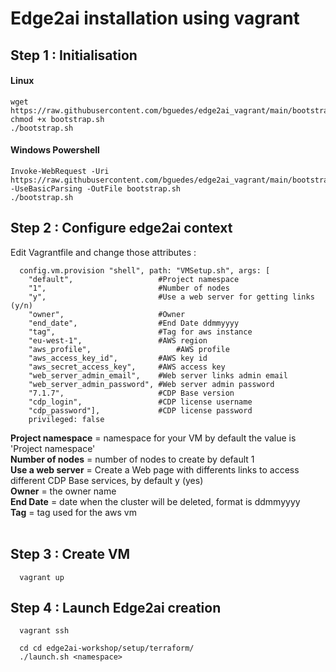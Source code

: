 # Edge2ai installation using vagrant

## Step 1 : Initialisation

#### Linux 
  
```
wget https://raw.githubusercontent.com/bguedes/edge2ai_vagrant/main/bootstrap.sh
chmod +x bootstrap.sh
./bootstrap.sh

```

#### Windows Powershell 
  
```
Invoke-WebRequest -Uri https://raw.githubusercontent.com/bguedes/edge2ai_vagrant/main/bootstrap.sh -UseBasicParsing -OutFile bootstrap.sh
./bootstrap.sh

``` 

## Step 2 : Configure edge2ai context

Edit Vagrantfile and change those attributes :

``` 
  config.vm.provision "shell", path: "VMSetup.sh", args: [
    "default",                   #Project namespace
    "1",                         #Number of nodes
    "y",                         #Use a web server for getting links (y/n)
    "owner",                     #Owner
    "end_date",                  #End Date ddmmyyyy
    "tag",                       #Tag for aws instance
    "eu-west-1",                 #AWS region
    "aws_profile",                   #AWS profile
    "aws_access_key_id",         #AWS key id
    "aws_secret_access_key",     #AWS access key
    "web_server_admin_email",    #Web server links admin email
    "web_server_admin_password", #Web server admin password
    "7.1.7",                     #CDP Base version
    "cdp_login",                 #CDP license username
    "cdp_password"],             #CDP license password
    privileged: false
```  

**Project namespace** = namespace for your VM by default the value is 'Project namespace'<br>
**Number of nodes** = number of nodes to create by default 1<br>
**Use a web server** = Create a Web page with differents links to access different CDP Base services, by default y (yes)<br>
**Owner** = the owner name <br>
**End Date** = date when the cluster will be deleted, format is ddmmyyyy<br>
**Tag** = tag used for the aws vm <br>
<br>

## Step 3 : Create VM

``` 
  vagrant up
```  

## Step 4 : Launch Edge2ai creation 

``` 
  vagrant ssh
  
  cd cd edge2ai-workshop/setup/terraform/
  ./launch.sh <namespace>
```  

